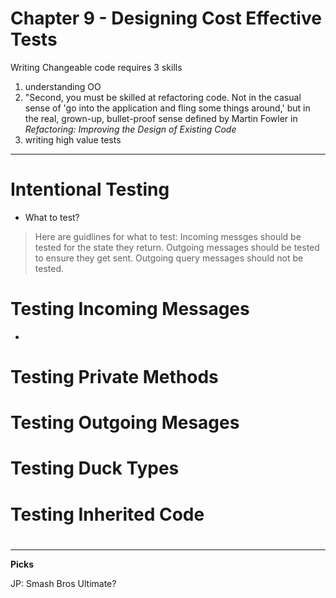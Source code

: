 # Chapter 9 - Designing Cost Effective Tests

Writing Changeable code requires 3 skills

1. understanding OO
2. "Second, you must be skilled at refactoring code. Not in the casual sense of 'go into the application and fling some things around,' but in the real, grown-up, bullet-proof sense defined by Martin Fowler in _Refactoring: Improving the Design of Existing Code_
3. writing high value tests

---

# Intentional Testing

- What to test?

> Here are guidlines for what to test: Incoming messges should be tested for the state they return. Outgoing messages should be tested to ensure they get sent. Outgoing query messages should not be tested.

# Testing Incoming Messages

-

# Testing Private Methods

# Testing Outgoing Mesages

# Testing Duck Types

# Testing Inherited Code

#

---

**Picks**

JP: Smash Bros Ultimate?

